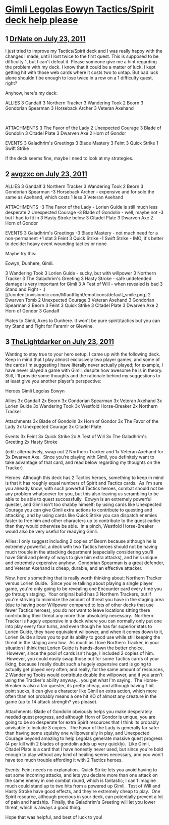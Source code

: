 # [Gimli Legolas Eowyn Tactics/Spirit deck help please](https://community.fantasyflightgames.com/topic/50357-gimli-legolas-eowyn-tacticsspirit-deck-help-please/)

## 1 [DrNate on July 23, 2011](https://community.fantasyflightgames.com/topic/50357-gimli-legolas-eowyn-tacticsspirit-deck-help-please/?do=findComment&comment=503283)

I just tried to improve my Tactics/Spirit deck and I was really happy with the changes I made, until I lost twice to the first quest. This is supposed to be difficulty 1, but I can't defeat it. Please someone give me a hint regarding the problem with my deck. I know that it could be a matter of luck, I kept getting hit with those web cards where it costs two to untap. But bad luck alone shouldn't be enough to lose twice in a row on a 1 difficulty quest, right?

Anyhow, here's my deck:

ALLIES
3 Gandalf
3 Northern Tracker
3 Wandering Took
2 Beorn
3 Gondorian Spearman
3 Horseback Archer
3 Veteran Axehand

 

ATTACHMENTS
3 The Favor of the Lady
2 Unexpected Courage
3 Blade of Gondolin
3 Citadel Plate
3 Dwarven Axe
2 Horn of Gondor

EVENTS
3 Galadhrim's Greetings
3 Blade Mastery
3 Feint
3 Quick Strike
1 Swift Strike

If the deck seems fine, maybe I need to look at my strategies.

## 2 [avgzxc on July 23, 2011](https://community.fantasyflightgames.com/topic/50357-gimli-legolas-eowyn-tacticsspirit-deck-help-please/?do=findComment&comment=503298)

ALLIES
3 Gandalf
3 Northern Tracker
3 Wandering Took
2 Beorn
3 Gondorian Spearman
-3 Horseback Archer - expensive and for solo the same as Axehand, which costs 1 less
3 Veteran Axehand

ATTACHMENTS
-3 The Favor of the Lady - Lorien Guide is still much less desperate
2 Unexpected Courage
-3 Blade of Gondolin - well, maybe not -3 but I had to fit in 3 Hasty Stroke below
3 Citadel Plate
3 Dwarven Axe
2 Horn of Gondor

EVENTS
3 Galadhrim's Greetings
-3 Blade Mastery - not much need for a non-permanent +1 stat
3 Feint
3 Quick Strike
-1 Swift Strike - IMO, it's better to decide: heavy event wounding tactics or none

Maybe try this:

Eowyn, Dunhere, Gimli.

3 Wandering Took
3 Lorien Guide - sucky, but with willpower
3 Northern Tracker
3 The Galadhrim's Greeting
3 Hasty Stroke - safe undefended damage is very important for Gimli
3 A Test of Will - when revealed is bad
3 Stand and Fight - :) [//content.invisioncic.com/Mfantflight/emoticons/default_smile.png]
2 Dwarven Tomb
2 Unexpected Courage
3 Veteran Axehand
3 Gondorian Spearman
2 Beorn
3 Feint
3 Quick Strike
3 Citadel Plate
3 Dwarven Axe
2 Horn of Gondor
3 Gandalf

Plates to Gimli, Axes to Dunhere. It won't be pure spirit/tactics but you can try Stand and Fight for Faramir or Glewine.

## 3 [TheLightdarker on July 23, 2011](https://community.fantasyflightgames.com/topic/50357-gimli-legolas-eowyn-tacticsspirit-deck-help-please/?do=findComment&comment=503369)

Wanting to stay true to your hero setup, I came up with the following deck. Keep in mind that I play almost exclusively two player games, and some of the cards I'm suggesting I have literally never actually played; for example, I have never played a game with Gimli, despite how awesome he is in theory. Still, I'll provide some thoughts and the rationale behind my suggestions to at least give you another player's perspective:

Heroes
Gimli
Legolas
Eowyn

Allies
3x Gandalf
2x Beorn
3x Gondorian Spearman
3x Veteran Axehand
3x Lorien Guide
3x Wandering Took
3x Westfold Horse-Breaker
2x Northern Tracker

Attachments
3x Blade of Gondolin
3x Horn of Gondor
3x The Favor of the Lady
3x Unexpected Courage
3x Citadel Plate

Events
3x Feint
3x Quick Strike
2x A Test of Will
3x The Galadhrim's Greeting
2x Hasty Stroke

(edit: alternatively, swap out 2 Northern Tracker and 1x Veteran Axehand for 3x Dwarven Axe.  Since you're playing with Gimli, you definitely want to take advantage of that card, and read below regarding my thoughts on the Tracker)

Heroes: Although this deck has 2 Tactics heroes, something to keep in mind is that it has roughly equal numbers of Spirit and Tactics cards.  As I'm sure you already know, with such powerful Tactics heroes, combat should not be any problem whatsoever for you, but this also leaving us scrambling to be able to be able to quest successfully.  Eowyn is an extremely powerful quester, and Gimli isn't too shabby himself; by using cards like Unexpected Courage you can give Gimli extra actions to contribute to questing and attacking, and by using cards like Quick Strike you can dispatch enemies faster to free him and other characters up to contribute to the quest earlier than they would otherwise be able.  In a pinch, Westfold Horse-Breaker would also be very useful for readying Gimli.

Allies: I only suggest including 2 copies of Beorn because although he is extremely powerful, a deck with two Tactics heroes should not be having much trouble in the attacking department (especially considering you'll have Gimli and plenty of ways to give him extra attacks), and he's unique and extremely expensive anyhow.  Gondorian Spearman is a great defender, and Veteran Axehand is cheap, durable, and an effective attacker.

Now, here's something that is really worth thinking about: Northern Tracker versus Lorien Guide.  Since you're talking about playing a single player game, you're only going to be revealing one Encounter card every time you go through staging.  Your original build has 3 Northern Trackers, but if you're striving to minimize the amount of threat you have in the staging area (due to having poor Willpower compared to lots of other decks that use fewer Tactics heroes), you do not want to leave locations sitting there contributing their threat any more than absolutely necessary.  Northern Tracker is hugely expensive in a deck where you can normally only put one into play every four turns, and even though he has far superior stats to Lorien Guide, they have equivalent willpower, and when it comes down to it, Lorien Guide allows you to put its ability to good use while still keeping the threat in the staging area low.  As much as I love Northern Tracker, in your situation I think that Lorien Guide is hands-down the better choice.  However, since the pool of cards isn't huge, I included 2 copies of him.  However, you could easily swap those out for some Tactics cards of your liking, because I really doubt such a hugely expensive card is going to actually get played very often; and really, for the same amount of resources, 2 Wandering Tooks would contribute double the willpower, and if you aren't using the Tracker's ability anyway... you get what I'm saying.  The Horse-Breaker is also a fair quester, its pretty cheap, and although having 1 hit point sucks, it can give a character like Gimil an extra action, which more often than not probably means a one hit KO of almost any creature in the game (up to 14 attack strength? yes please).

Attachments: Blade of Gondolin obviously helps you make desperately needed quest progress, and although Horn of Gondor is unique, you are going to be so desperate for extra Spirit resources that I think its probably advisable to include 3 copies.  The Favor of the Lady is generally far safer than having some squishy one willpower ally in play, and Unexpected Courage beyond amazing to help Legolas generate massive quest progress (4 per kill with 2 blades of gondolin adds up very quickly).  Like Gimli, Citadel Plate is a card that I have honestly never used, but since you're bold enough to play without any kind of healing seems necessary, and you won't have too much trouble affording it with 2 Tactics heroes.

Events: Feint needs no explanation.  Quick Strike lets you avoid having to eat some incoming attacks, and lets you declare more than one attack on the same enemy in one combat round, which is fantastic; I can't imagine much could stand up to two hits from a powered up Gimli.  Test of Will and Hasty Stroke have good effects, and they're extremely cheap to play.  One Spirit resource, although precious in your deck, can potentially prevent a lot of pain and hardship.  Finally, the Galadhrim's Greeting will let you lower threat, which is always a good thing.

Hope that was helpful, and best of luck to you!

